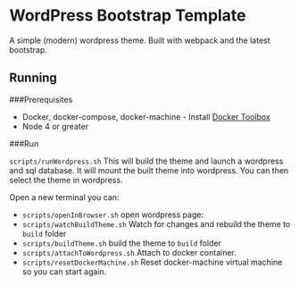 # WordPress Bootstrap Template

A simple (modern) wordpress theme. Built with webpack and the latest bootstrap.

## Running

###Prerequisites

* Docker, docker-compose, docker-machine - Install [Docker Toolbox](https://www.docker.com/toolbox)
* Node 4 or greater

###Run

`scripts/runWordpress.sh` This will build the theme and launch a wordpress and sql database. It will mount the built theme into wordpress. You can then select the theme in wordpress.

Open a new terminal you can:

* `scripts/openInBrowser.sh` open wordpress page:
* `scripts/watchBuildTheme.sh` Watch for changes and rebuild the theme to `build` folder
* `scripts/buildTheme.sh` build the theme to `build` folder
* `scripts/attachToWordpress.sh` Attach to docker container.
* `scripts/resetDockerMachine.sh` Reset docker-machine virtual machine so you can start again.
